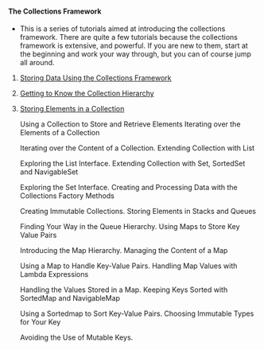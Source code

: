 
#### The Collections Framework
* This is a series of tutorials aimed at introducing the collections framework. There are quite a few tutorials because the collections framework is extensive, and powerful. If you are new to them, start at the beginning and work your way through, but you can of course jump all around.

1. [Storing Data Using the Collections Framework](Storing_Data_Using_the_Collections_Framework.md)  
2. [Getting to Know the Collection Hierarchy](Getting_to_Know_the_Collection_Hierarchy.md)
3. [Storing Elements in a Collection](Storing_Elements_in_a_Collection.md)

    Using a Collection to Store and Retrieve Elements
    Iterating over the Elements of a Collection

    Iterating over the Content of a Collection.
    Extending Collection with List

    Exploring the List Interface.
    Extending Collection with Set, SortedSet and NavigableSet

    Exploring the Set Interface.
    Creating and Processing Data with the Collections Factory Methods

    Creating Immutable Collections.
    Storing Elements in Stacks and Queues

    Finding Your Way in the Queue Hierarchy.
    Using Maps to Store Key Value Pairs

    Introducing the Map Hierarchy.
    Managing the Content of a Map

    Using a Map to Handle Key-Value Pairs.
    Handling Map Values with Lambda Expressions

    Handling the Values Stored in a Map.
    Keeping Keys Sorted with SortedMap and NavigableMap

    Using a Sortedmap to Sort Key-Value Pairs.
    Choosing Immutable Types for Your Key

    Avoiding the Use of Mutable Keys.

